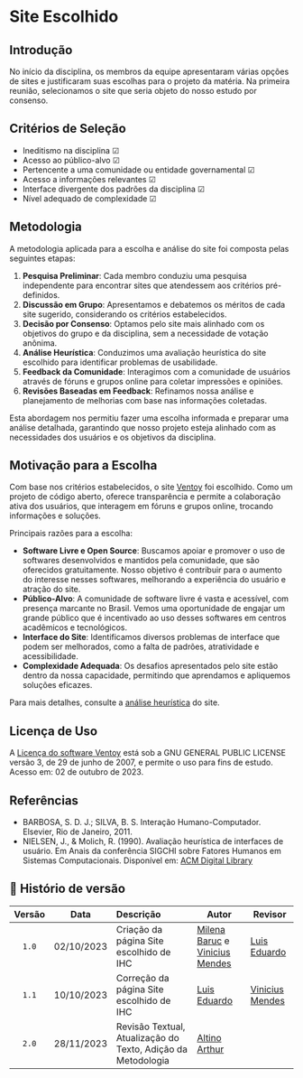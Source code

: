 # Site Escolhido

## Introdução

No início da disciplina, os membros da equipe apresentaram várias opções de sites e justificaram suas escolhas para o projeto da matéria. Na primeira reunião, selecionamos o site que seria objeto do nosso estudo por consenso.

## Critérios de Seleção

- Ineditismo na disciplina ☑
- Acesso ao público-alvo ☑
- Pertencente a uma comunidade ou entidade governamental ☑
- Acesso a informações relevantes ☑
- Interface divergente dos padrões da disciplina ☑
- Nível adequado de complexidade ☑

## Metodologia

A metodologia aplicada para a escolha e análise do site foi composta pelas seguintes etapas:

1. **Pesquisa Preliminar**: Cada membro conduziu uma pesquisa independente para encontrar sites que atendessem aos critérios pré-definidos.
2. **Discussão em Grupo**: Apresentamos e debatemos os méritos de cada site sugerido, considerando os critérios estabelecidos.
3. **Decisão por Consenso**: Optamos pelo site mais alinhado com os objetivos do grupo e da disciplina, sem a necessidade de votação anônima.
4. **Análise Heurística**: Conduzimos uma avaliação heurística do site escolhido para identificar problemas de usabilidade.
5. **Feedback da Comunidade**: Interagimos com a comunidade de usuários através de fóruns e grupos online para coletar impressões e opiniões.
6. **Revisões Baseadas em Feedback**: Refinamos nossa análise e planejamento de melhorias com base nas informações coletadas.

Esta abordagem nos permitiu fazer uma escolha informada e preparar uma análise detalhada, garantindo que nosso projeto esteja alinhado com as necessidades dos usuários e os objetivos da disciplina.

## Motivação para a Escolha

Com base nos critérios estabelecidos, o site [Ventoy](https://www.ventoy.net/en/index.html) foi escolhido. Como um projeto de código aberto, oferece transparência e permite a colaboração ativa dos usuários, que interagem em fóruns e grupos online, trocando informações e soluções.

Principais razões para a escolha:

- **Software Livre e Open Source**: Buscamos apoiar e promover o uso de softwares desenvolvidos e mantidos pela comunidade, que são oferecidos gratuitamente. Nosso objetivo é contribuir para o aumento do interesse nesses softwares, melhorando a experiência do usuário e atração do site.
- **Público-Alvo**: A comunidade de software livre é vasta e acessível, com presença marcante no Brasil. Vemos uma oportunidade de engajar um grande público que é incentivado ao uso desses softwares em centros acadêmicos e tecnológicos.
- **Interface do Site**: Identificamos diversos problemas de interface que podem ser melhorados, como a falta de padrões, atratividade e acessibilidade.
- **Complexidade Adequada**: Os desafios apresentados pelo site estão dentro da nossa capacidade, permitindo que aprendamos e apliquemos soluções eficazes.

Para mais detalhes, consulte a [análise heurística](avaliacoes/AvaliacaoVentoy.pdf) do site.

## Licença de Uso

A [Licença do software Ventoy](../assets/Licenca_uso) está sob a GNU GENERAL PUBLIC LICENSE versão 3, de 29 de junho de 2007, e permite o uso para fins de estudo. Acesso em: 02 de outubro de 2023.

## Referências

- BARBOSA, S. D. J.; SILVA, B. S. Interação Humano-Computador. Elsevier, Rio de Janeiro, 2011.
- NIELSEN, J., & Molich, R. (1990). Avaliação heurística de interfaces de usuário. Em Anais da conferência SIGCHI sobre Fatores Humanos em Sistemas Computacionais. Disponível em: [ACM Digital Library](https://dl.acm.org/doi/10.1145/97243.97281)

## 📑 Histório de versão

| Versão| Data      | Descrição | Autor | Revisor       |
| :-:   | :-:       | :--       | --    | --            |
| `1.0`   |02/10/2023 |Criação da página Site escolhido de IHC| [Milena Baruc](https://github.com/MilenaBaruc) e [Vinicius Mendes](https://github.com/yabamiah)  | [Luis Eduardo](https://github.com/LuisMiranda10) |
| `1.1`   |10/10/2023 |Correção da página Site escolhido de IHC|[Luis Eduardo](https://github.com/LuisMiranda10) | [Vinicius Mendes](https://github.com/yabamiah) |
| `2.0`   |28/11/2023 |Revisão Textual, Atualização do Texto, Adição da Metodologia|[Altino Arthur](https://github.com/arthurrochamoreira) | [](https://github.com/) |

